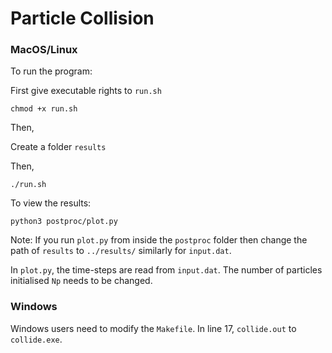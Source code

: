 # Particle Collision

### MacOS/Linux
To run the program:

First give executable rights to `run.sh`

```
chmod +x run.sh
```
Then,

Create a folder `results`

Then, 

```
./run.sh
```

To view the results:

```
python3 postproc/plot.py
```

Note: If you run `plot.py` from inside the `postproc` folder then change the path of `results` to `../results/` similarly for `input.dat`.

In `plot.py`, the time-steps are read from `input.dat`. The number of particles initialised `Np` needs to be changed.

### Windows

Windows users need to modify the `Makefile`. In line 17, `collide.out` to `collide.exe`.

